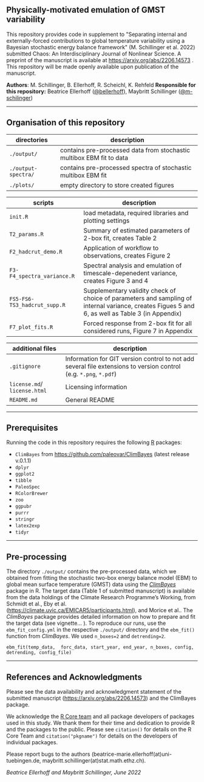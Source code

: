 ## Physically-motivated emulation of GMST variability

This repository provides code in supplement to "Separating internal and externally-forced contributions to global temperature variability using a Bayesian stochastic energy balance framework" (M. Schillinger et al. 2022) submitted Chaos: An Interdisciplinary Journal of Nonlinear Science. A preprint of the manuscript is available at https://arxiv.org/abs/2206.14573 . This repository will be made openly available upon publication of the manuscript.

**Authors**: M. Schillinger, B. Ellerhoff, R. Scheichl, K. Rehfeld
**Responsible for this repository:**  Beatrice Ellerhoff ([@bellerhoff](https://github.com/bellerhoff)),  Maybritt Schillinger ([@m-schilinger](https://github.com/m-schillinger))

---

## Organisation of this repository

| directories    | description             |
| -------------- | ----------------------- |
| `./output/` | contains pre-processed data from stochastic multibox EBM fit to data |
| `./output-spectra/` | contains pre-processed spectra of stochastic multibox EBM fit |
| `./plots/` | empty directory to store created figures |

| scripts       | description     |
| ------------- | --------------- |
| `init.R` | load metadata, required libraries and plotting settings |
| `T2_params.R` | Summary of estimated parameters of 2-box fit, creates Table 2 |
| `F2_hadcrut_demo.R` | Application of workflow to observations, creates Figure 2 |
| `F3-F4_spectra_variance.R` | Spectral analysis and emulation of timescale-depenedent variance, creates Figure 3 and 4 |
| `FS5-FS6-TS3_hadcrut_supp.R` | Supplementary validity check of choice of parameters and sampling of internal variance, creates Figues 5 and 6, as well as Table 3 (in Appendix) |
| `F7_plot_fits.R` | Forced response from 2-box fit for all considered runs, Figure 7 in Appendix  |


| additional files             | description                                                  |
| ---------------------------- | ------------------------------------------------------------ |
| `.gitignore`                 | Information for GIT version control to not add several file extensions to version control (e.g. `*.png`, `*.pdf`) |
| `license.md`/ `license.html` | Licensing information                                        |
| `README.md`                  | General README         

---

## Prerequisites

Running the code in this repository requires the following [R](https://www.r-project.org/) packages:

- `ClimBayes` from https://github.com/paleovar/ClimBayes (latest release v.0.1.1)
- `dplyr`
- `ggplot2` 
- `tibble` 
- `PaleoSpec` 
- `RColorBrewer`
- `zoo`
- `ggpubr`
- `purrr`
- `stringr`
- `latex2exp`
- `tidyr`

---

## Pre-processing

The directory `./output/` contains the pre-processed data, which we obtained from fitting the stochastic two-box energy balance model (EBM) to global mean surface temperature (GMST) data using the [*ClimBayes*](https://github.com/paleovar/ClimBayes) package in R. The target data (Table 1 of submitted manuscript) is available from the data holdings of the Climate Research Programme’s Working, from Schmidt et al., Eby et al. (https://climate.uvic.ca/EMICAR5/participants.html), and Morice et al.. The *ClimBayes* package provides detailed information on how to prepare and fit the target data (see vignette... ). To reproduce our runs, use the `ebm_fit_config.yml` in the respective `./output/` directory and the `ebm_fit()` function from *ClimBayes*. We used `n_boxes=2` and `detrending=2`. 

`ebm_fit(temp_data, 
         forc_data,
         start_year,
         end_year,
         n_boxes,
         config,
         detrending,
         config_file)`

---

## References and Acknowledgments

Please see the data availability and acknowledgment statement of the submitted manuscript (https://arxiv.org/abs/2206.14573) and the ClimBayes package. 

We acknowledge the [R Core team](https://www.R-project.org/) and all package developers of packages used in this study. We thank them for their time and dedication to provide R and the packages to the public. Please see `citation()` for details on the R Core Team and `citation("pkgname")` for details on the developers of individual packages.

Please report bugs to the authors (beatrice-marie.ellerhoff(at)uni-tuebingen.de, maybritt.schillinger(at)stat.math.ethz.ch).

*Beatrice Ellerhoff and Maybritt Schillinger, June 2022*
